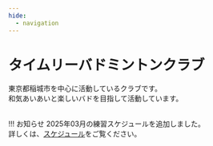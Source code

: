 ```yaml
---
hide:
  - navigation
---
```

# タイムリーバドミントンクラブ
東京都稲城市を中心に活動しているクラブです。  
和気あいあいと楽しいバドを目指して活動しています。  
</br>

!!! お知らせ
    2025年03月の練習スケジュールを追加しました。<br>
    詳しくは、[スケジュール](./schedule.md)をご覧ください。